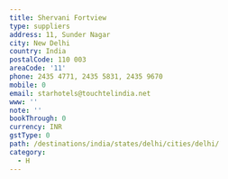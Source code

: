 ```yaml
---
title: Shervani Fortview
type: suppliers
address: 11, Sunder Nagar
city: New Delhi
country: India
postalCode: 110 003
areaCode: '11'
phone: 2435 4771, 2435 5831, 2435 9670
mobile: 0
email: starhotels@touchtelindia.net
www: ''
note: ''
bookThrough: 0
currency: INR
gstType: 0
path: /destinations/india/states/delhi/cities/delhi/
category:
  - H
---
```



